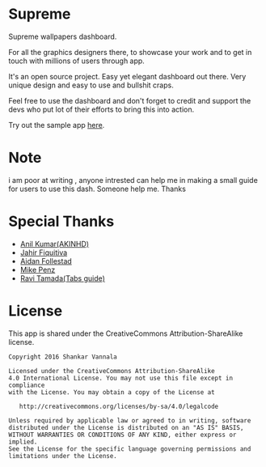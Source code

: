 # Supreme
Supreme wallpapers dashboard.

For all the graphics designers there,  to showcase your work and to get in touch with millions of users through app.

It's an open source project.
Easy yet elegant dashboard out there.
Very unique design and easy to use and bullshit craps.

Feel free to use the dashboard and don't forget to credit and support the devs who put lot of their efforts to bring this into action.

Try out the sample app [here](https://drive.google.com/file/d/0BwWQybffuHXNb296X2RxVldQaVE/view?usp=sharing).

# Note 
i am poor at writing , anyone intrested can help me in making a small guide for users to use this dash. Someone help me.
Thanks

# Special Thanks

- [Anil Kumar(AKINHD)](https://plus.google.com/u/0/+AnilKumar-AKINHD/posts)
- [Jahir Fiquitiva](http://www.jahirfiquitiva.net/)
- [Aidan Follestad](http://www.aidanfollestad.com/)
- [Mike Penz](http://portfolio.mikepenz.com/)
- [Ravi Tamada(Tabs guide)](http://www.androidhive.info/2015/09/android-material-design-working-with-tabs/)

# License

This app is shared under the CreativeCommons Attribution-ShareAlike license.

	Copyright 2016 Shankar Vannala

	Licensed under the CreativeCommons Attribution-ShareAlike 
	4.0 International License. You may not use this file except in compliance 
	with the License. You may obtain a copy of the License at

	   http://creativecommons.org/licenses/by-sa/4.0/legalcode

	Unless required by applicable law or agreed to in writing, software
	distributed under the License is distributed on an "AS IS" BASIS,
	WITHOUT WARRANTIES OR CONDITIONS OF ANY KIND, either express or implied.
	See the License for the specific language governing permissions and
	limitations under the License.
